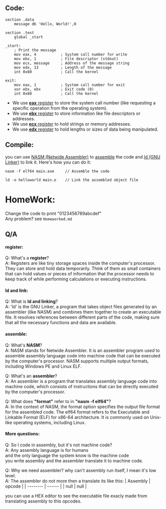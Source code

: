 ## Code:
```
section .data
    message db 'Hello, World!',0

section .text
    global _start

_start:
    ; Print the message
    mov eax, 4           ; System call number for write
    mov ebx, 1           ; File descriptor (stdout)
    mov ecx, message     ; Address of the message string
    mov edx, 13          ; Length of the message
    int 0x80             ; Call the kernel

exit:
    mov eax, 1           ; System call number for exit
    xor ebx, ebx         ; Exit code (0)
    int 0x80             ; Call the kernel
```
- We use [**eax** register](https://github.com/GrimIrani/EasyAssemblyx64/tree/main/01-HelloWorld#register) to store the system call number (like requesting a specific operation from the operating system).
- We use [**ebx** register](https://github.com/GrimIrani/EasyAssemblyx64/tree/main/01-HelloWorld#register) to store information like file descriptors or addresses.
- We use [**ecx** register](https://github.com/GrimIrani/EasyAssemblyx64/tree/main/01-HelloWorld#register) to hold strings or memory addresses.
- We use [**edx** register](https://github.com/GrimIrani/EasyAssemblyx64/tree/main/01-HelloWorld#register) to hold lengths or sizes of data being manipulated.
## Compile:
you can use [NASM (Netwide Assembler)](https://github.com/GrimIrani/EasyAssemblyx64/tree/main/01-HelloWorld#assemble) to [assemble](https://github.com/GrimIrani/EasyAssemblyx64/tree/main/01-HelloWorld#assemble) the code and [ld (GNU Linker)](https://github.com/GrimIrani/EasyAssemblyx64/tree/main/01-HelloWorld#ld-and-link) to link it. Here's how you can do it:
```
nasm -f elf64 main.asm     // Assemble the code

ld -o helloworld main.o    // Link the assembled object file
```
# HomeWork:
Change the code to print "0123456789abcdef" </br>
Any problem? see `Homeworked.md`
## Q/A
#### register:
Q: What's a **register**? </br>
A: Registers are like tiny storage spaces inside the computer's processor. They can store and hold data temporarily. Think of them as small containers that can hold values or pieces of information that the processor needs to keep track of while performing calculations or executing instructions.
#### ld and link:
Q: What is **ld and linking**? </br>
A: 'ld' is the GNU Linker, a program that takes object files generated by an assembler (like NASM) and combines them together to create an executable file. It resolves references between different parts of the code, making sure that all the necessary functions and data are available.
#### assemble:
Q: What's **NASM**? <br/>
A: NASM stands for Netwide Assembler. It is an assembler program used to assemble assembly language code into machine code that can be executed by the computer's processor. NASM supports multiple output formats, including Windows PE and Linux ELF.

Q: What's an **assembler**? </br>
A: An assembler is a program that translates assembly language code into machine code, which consists of instructions that can be directly executed by the computer's processor.

Q: What does **"format"** refer to in **"nasm -f elf64"**? </br>
A: In the context of NASM, the format option specifies the output file format for the assembled code. The elf64 format refers to the Executable and Linkable Format (ELF) for x86-64 architecture. It is commonly used on Unix-like operating systems, including Linux.

#### More questions:
Q: So I code in assembly, but it's not machine code? <br/>
A: Any assembly language is for humans <br/>
and the only language the system know is the machine code <br/>
you write assembly and the assembler translate it to machine code.

Q: Why we need assembler? why can't assembly run itself, I mean it's low level. </br>
A: The assembler do not more then a translate its like this:
| Assembly | opcode |
| -------- | ------ |
| null | null |

you can use a HEX editor to see the executable file exacly made from translating assembly to this opcodes.

